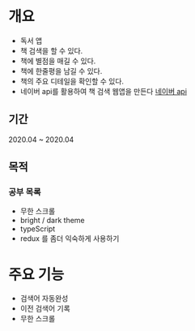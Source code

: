 # 개요

- 독서 앱
- 책 검색을 할 수 있다.
- 책에 별점을 매길 수 있다.
- 책에 한줄평을 남길 수 있다.
- 책의 주요 디테일을 확인할 수 있다.
- 네이버 api를 활용하여 책 검색 웹앱을 만든다
  [네이버 api](https://developers.naver.com/docs/search/book/)

## 기간

2020.04 ~ 2020.04

## 목적

### 공부 목록

- 무한 스크롤
- bright / dark theme
- typeScript
- redux 를 좀더 익숙하게 사용하기

# 주요 기능

- 검색어 자동완성
- 이전 검색어 기록
- 무한 스크롤
